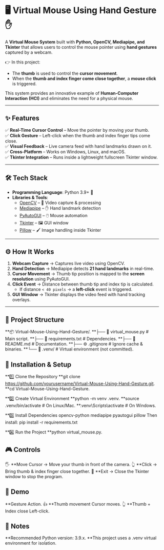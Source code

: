 # 🖥️ Virtual Mouse Using Hand Gesture ✋  

A **Virtual Mouse System** built with **Python, OpenCV, Mediapipe, and Tkinter** that allows users to control the mouse pointer using **hand gestures** captured by a webcam.  

👉 In this project:  
- The **thumb** is used to control the **cursor movement**.  
- When the **thumb and index finger come close together**, a **mouse click** is triggered.  

This system provides an innovative example of **Human-Computer Interaction (HCI)** and eliminates the need for a physical mouse.  

---

## ✨ Features  

✅ **Real-Time Cursor Control** – Move the pointer by moving your thumb.  
✅ **Click Gesture** – Left-click when the thumb and index finger tips come close.  
✅ **Visual Feedback** – Live camera feed with hand landmarks drawn on it.  
✅ **Cross-Platform** – Works on Windows, Linux, and macOS.  
✅ **Tkinter Integration** – Runs inside a lightweight fullscreen Tkinter window.  

---

## 🛠️ Tech Stack  

- **Programming Language**: Python 3.9+ 🐍  
- **Libraries & Tools**:  
  - [OpenCV](https://opencv.org/) – 🎥 Video capture & processing  
  - [Mediapipe](https://developers.google.com/mediapipe) – ✋ Hand landmark detection  
  - [PyAutoGUI](https://pyautogui.readthedocs.io/) – 🖱️ Mouse automation  
  - [Tkinter](https://docs.python.org/3/library/tkinter.html) – 🖼️ GUI window  
  - [Pillow](https://python-pillow.org/) – 🖌️ Image handling inside Tkinter  

---

## ⚙️ How It Works  

1. **Webcam Capture** → Captures live video using OpenCV.  
2. **Hand Detection** → Mediapipe detects **21 hand landmarks** in real-time.  
3. **Cursor Movement** → Thumb tip position is mapped to the **screen resolution** using PyAutoGUI.  
4. **Click Event** → Distance between thumb tip and index tip is calculated.  
   - If distance `< 40 pixels` → a **left-click** event is triggered.  
5. **GUI Window** → Tkinter displays the video feed with hand tracking overlays.  

---

## 📂 Project Structure  

**📦 Virtual-Mouse-Using-Hand-Gesture/.
**├── 📄 virtual_mouse.py     # Main script.
**├── 📄 requirements.txt     # Dependencies.
**├── 📄 README.md            # Documentation.
**├── ⚙️ .gitignore            # Ignore cache & binaries.
**└── 📂 .venv/               # Virtual environment (not committed).

## 🔧 Installation & Setup
**1️⃣ Clone the Repository
      **git clone https://github.com/yourusername/Virtual-Mouse-Using-Hand-Gesture.git.
      **cd Virtual-Mouse-Using-Hand-Gesture.


**2️⃣ Create Virtual Environment
      **python -m venv .venv.
      **source .venv/bin/activate      # On Linux/Mac.
      **.venv\Scripts\activate         # On Windows.

**3️⃣ Install Dependencies
      opencv-python
      mediapipe
      pyautogui
      pillow
      Then install:
      pip install -r requirements.txt

**4️⃣ Run the Project
      **python virtual_mouse.py.

## 🎮 Controls
🖐️ **Move Cursor → Move your thumb in front of the camera.
👆 **Click → Bring thumb & index finger close together.
🔴 **Exit → Close the Tkinter window to stop the program.

## 📸 Demo
**Gesture	Action.
👍 **Thumb movement	Cursor moves.
👆 **Thumb + Index close	Left-click.

## 🧩 Notes
**Recommended Python version: 3.9.x.
**This project uses a .venv virtual environment for isolation.
